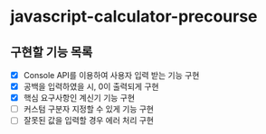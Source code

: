 # javascript-calculator-precourse

## 구현할 기능 목록
- [x] Console API를 이용하여 사용자 입력 받는 기능 구현
- [x] 공백을 입력하였을 시, 0이 출력되게 구현
- [x] 핵심 요구사항인 계신기 기능 구현
- [ ] 커스텀 구분자 지정할 수 있게 기능 구현
- [ ] 잘못된 값을 입력할 경우 에러 처리 구현